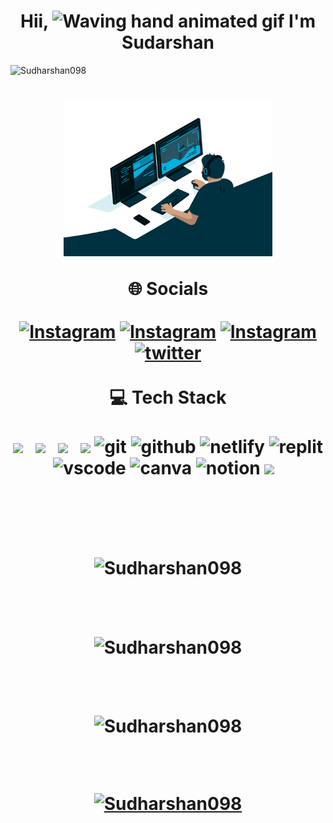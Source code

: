 <h1 align="center"> Hii, <img src="https://raw.githubusercontent.com/nixin72/nixin72/master/wave.gif" 
    alt="Waving hand animated gif"
    height="45"
    width="45" /> I'm Sudarshan</h1><p align="left"> <img src="https://komarev.com/ghpvc/?username=Sudharshna098&label=Profile%20views&color=0e75b6&style=flat" alt="Sudharshan098" /> </p>
<h1 align="center"> <img src="IMG/bg.gif" alt="Sudharshna098" height="250px width="250px"/>
<br>

🌐 Socials
<br>
<br>
[![Instagram](https://img.shields.io/badge/Gmail-D14836?style=for-the-badge&logo=gmail&logoColor=white)](https://mail.google.com/mail/u/0/#inbox)
[![Instagram](https://img.shields.io/badge/LinkedIn-0077B5?style=for-the-badge&logo=linkedin&logoColor=white)](https://www.linkedin.com/in/sudarshancr098/)
[![Instagram](https://img.shields.io/badge/Instagram-E4405F?style=for-the-badge&logo=instagram&logoColor=white)](https://www.instagram.com/shan_______13/)
[![twitter](https://img.shields.io/badge/Twitter-1DA1F2?style=for-the-badge&logo=twitter&logoColor=white)](https://twitter.com/sudarshanCR13)
<br>
<br>
💻 Tech Stack
<br>
<br>
<img src="https://img.shields.io/badge/html5%20-%23e34f26.svg?&style=for-the-badge&logo=html5&logoColor=white" />&nbsp;&nbsp;
<img src="https://img.shields.io/badge/css3%20-%231572B6.svg?&style=for-the-badge&logo=css3&logoColor=white" />&nbsp;&nbsp;
<img src="https://img.shields.io/badge/javascript%20-%23F7DF1.svg?&style=for-the-badge&logo=javascript&logoColor=white" />&nbsp;&nbsp;
<img src="https://img.shields.io/badge/java-3670A0?style=for-the-badge&logo=java&logoColor=ffdd54" />
<img src="https://img.shields.io/badge/Git-f44d27?style=for-the-badge&logo=git&logoColor=white" alt="git"/>
<img src="https://img.shields.io/badge/GitHub-100000?style=for-the-badge&logo=github&logoColor=white" alt="github"/>
<img src="https://img.shields.io/badge/Netlify-00C7B7?style=for-the-badge&logo=netlify&logoColor=white" alt="netlify" />
<img src="https://img.shields.io/badge/replit-667881?style=for-the-badge&logo=replit&logoColor=white" alt="replit" />
<img src="https://img.shields.io/badge/VSCode-0078D4?style=for-the-badge&logo=visual%20studio%20code&logoColor=white" alt="vscode" />
<img src="https://img.shields.io/badge/MySql-%2300C4CC.svg?&style=for-the-badge&logo=MySql&logoColor=white" alt="canva" />
<img src="https://img.shields.io/badge/Hibernate-000000?style=for-the-badge&logo=Hibernate&logoColor=white" alt="notion" />
<img src="https://img.shields.io/badge/Spring%20-%23F7DF1.svg?&style=for-the-badge&logo=Spring&logoColor=white" />&nbsp;&nbsp;


<br>
<br>

<p align="center"></p>

<p><img align="center" src="https://github-readme-streak-stats.herokuapp.com/?user=Sudharshan098&&theme=highcontrast" alt="Sudharshan098" /></p>

<p align="left">
</p>
<br>
<p><img align="center" src="https://github-readme-stats.vercel.app/api/top-langs?username=Sudharshan098&show_icons=true&locale=en&layout=compact&&theme=highcontrast" alt="Sudharshan098" /></p>

<p align="left">
</p>
<br>
<p><img align="center" src="https://github-readme-stats.vercel.app/api?username=Sudharshan098&show_icons=true&locale=en&&theme=highcontrast" alt="Sudharshan098" /></p>

<br>
<p align="center"> <a href="https://github.com/ryo-ma/github-profile-trophy"><img src="https://github-profile-trophy.vercel.app/?username=Sudharshan098" alt="Sudharshan098" /></a> </p>
<br>
































